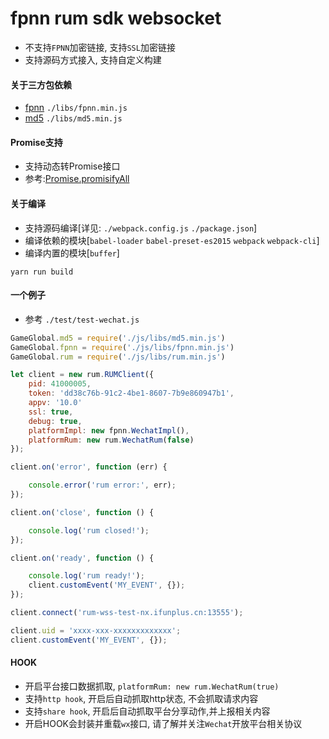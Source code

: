 # fpnn rum sdk websocket #

* 不支持`FPNN`加密链接, 支持`SSL`加密链接
* 支持源码方式接入, 支持自定义构建

#### 关于三方包依赖 ####
* [fpnn](https://github.com/highras/fpnn-sdk-webjs) `./libs/fpnn.min.js`
* [md5](https://github.com/emn178/js-md5) `./libs/md5.min.js`

#### Promise支持 ####
* 支持动态转Promise接口
* 参考:[Promise.promisifyAll](http://bluebirdjs.com/docs/api/promise.promisifyall.html)

#### 关于编译 ####
* 支持源码编译[详见: `./webpack.config.js` `./package.json`]
* 编译依赖的模块[`babel-loader` `babel-preset-es2015` `webpack` `webpack-cli`]
* 编译内置的模块[`buffer`]
```
yarn run build
```

#### 一个例子 ####
* 参考 `./test/test-wechat.js`
```javascript
GameGlobal.md5 = require('./js/libs/md5.min.js')
GameGlobal.fpnn = require('./js/libs/fpnn.min.js')
GameGlobal.rum = require('./js/libs/rum.min.js')

let client = new rum.RUMClient({
    pid: 41000005,
    token: 'dd38c76b-91c2-4be1-8607-7b9e860947b1',
    appv: '10.0'
    ssl: true,
    debug: true,
    platformImpl: new fpnn.WechatImpl(),
    platformRum: new rum.WechatRum(false)
});

client.on('error', function (err) {

    console.error('rum error:', err);
});

client.on('close', function () {

    console.log('rum closed!');
});

client.on('ready', function () {

    console.log('rum ready!');
    client.customEvent('MY_EVENT', {});
});

client.connect('rum-wss-test-nx.ifunplus.cn:13555');

client.uid = 'xxxx-xxx-xxxxxxxxxxxxx';
client.customEvent('MY_EVENT', {});
```

#### HOOK ####
* 开启平台接口数据抓取, `platformRum: new rum.WechatRum(true)`
* 支持`http hook`, 开启后自动抓取http状态, 不会抓取请求内容
* 支持`share hook`, 开启后自动抓取平台分享动作,并上报相关内容
* 开启HOOK会封装并重载`wx`接口, 请了解并关注`Wechat`开放平台相关协议
